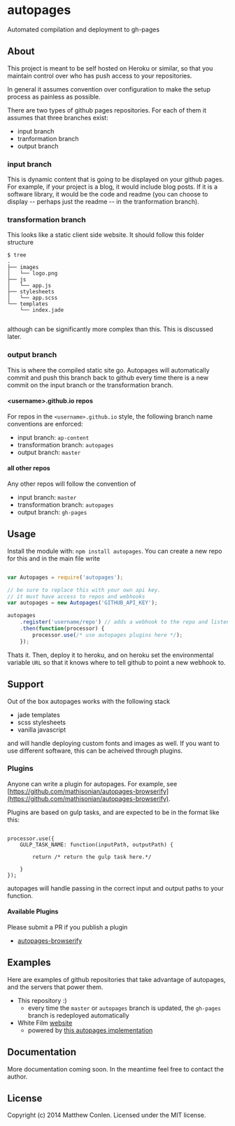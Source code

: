 # autopages 

Automated compilation and deployment to gh-pages

## About

This project is meant to be self hosted on Heroku or similar, so that you maintain control over
who has push access to your repositories.

In general it assumes convention over configuration to make the setup process as painless as possible.

There are two types of github pages repositories. For each of them it assumes that three branches exist:

* input branch
* tranformation branch
* output branch

### input branch

This is dynamic content that is going to be displayed on your github pages. For example,
if your project is a blog, it would include blog posts. If it is a software library, it
would be the code and readme (you can choose to display -- perhaps just the readme -- in the tranformation branch).

### transformation branch

This looks like a static client side website. It should follow this folder structure

```
$ tree
.
├── images
│   └── logo.png
├── js
│   └── app.js
├── stylesheets
│   └── app.scss
└── templates
    └── index.jade
        
```

although can be significantly more complex than this. This is discussed later.

### output branch

This is where the compiled static site go. Autopages will automatically commit and push this branch back to github 
every time there is a new commit on the input branch or the transformation branch.

#### \<username\>.github.io repos

For repos in the `<username>.github.io` style, the following branch name conventions are enforced:

* input branch: `ap-content`
* transformation branch: `autopages`
* output branch: `master`

#### all other repos

Any other repos will follow the convention of

* input branch: `master`
* transformation branch: `autopages`
* output branch: `gh-pages`

## Usage

Install the module with: `npm install autopages`. You can create a new repo for this and in the main file write


```javascript

var Autopages = require('autopages');

// be sure to replace this with your own api key. 
// it must have access to repos and webhooks
var autopages = new Autopages('GITHUB_API_KEY'); 

autopages
    .register('username/repo') // adds a webhook to the repo and listens for commit events
    .then(function(processor) {
        processor.use(/* use autopages plugins here */);
    });

```

Thats it. Then, deploy it to heroku, and on heroku set the environmental variable `URL` so that
it knows where to tell github to point a new webhook to.


## Support

Out of the box autopages works with the following stack

* jade templates
* scss stylesheets
* vanilla javascript

and will handle deploying custom fonts and images as well. If you want to use
different software, this can be acheived through plugins.

### Plugins

Anyone can write a plugin for autopages. For example, see [https://github.com/mathisonian/autopages-browserify](https://github.com/mathisonian/autopages-browserify).

Plugins are based on gulp tasks, and are expected to be in the format like this:


```

processor.use({
    GULP_TASK_NAME: function(inputPath, outputPath) {

        return /* return the gulp task here.*/

    }
});

```

autopages will handle passing in the correct input and output paths to your function.

#### Available Plugins

Please submit a PR if you publish a plugin

* [autopages-browserify](https://github.com/mathisonian/autopages-browserify)


## Examples

Here are examples of github repositories that take advantage of autopages, and the servers that power them.

* This repository :)
    * every time the `master` or `autopages` branch is updated, the `gh-pages` branch is redeployed automatically
* White Film [website](https://github.com/white-film/white-film.github.io)
    * powered by [this autopages implementation](https://github.com/white-film/wf-autopages)


## Documentation

More documentation coming soon. In the meantime feel free to contact the author.



## License
Copyright (c) 2014 Matthew Conlen. Licensed under the MIT license.
